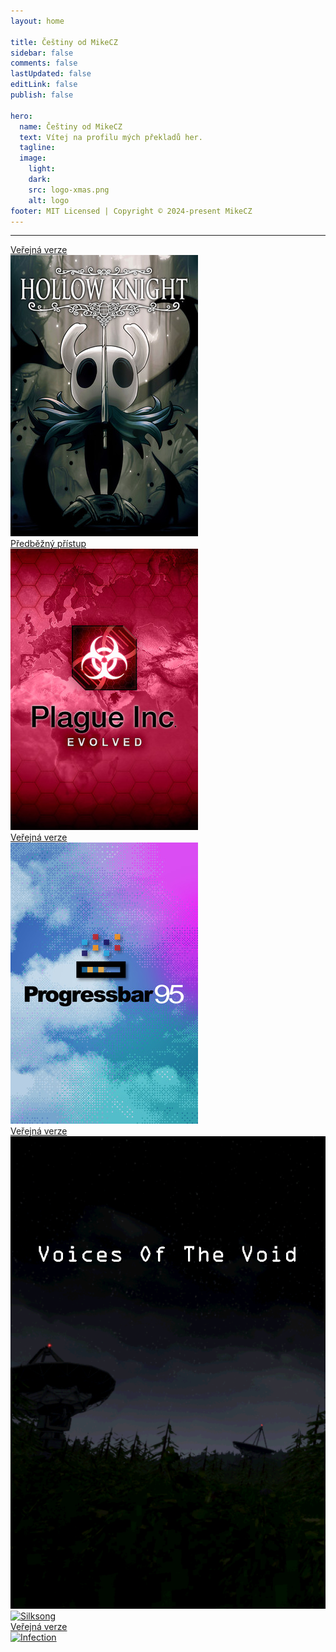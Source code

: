 ```yaml
---
layout: home

title: Češtiny od MikeCZ
sidebar: false
comments: false
lastUpdated: false
editLink: false
publish: false

hero:
  name: Češtiny od MikeCZ
  text: Vítej na profilu mých překladů her.
  tagline:
  image:
    light:
    dark:
    src: logo-xmas.png
    alt: logo
footer: MIT Licensed | Copyright © 2024-present MikeCZ
---
```

<hr>

<div class="status">
  <div class="mikecz">
    <a href="readme/hollow" class="card card-public">
      <div class="label label-public">Veřejná verze</div>
      <img src="https://raw.githubusercontent.com/MikeCZ23/mikecz23.github.io/main/public/hollow.jpg" alt="Hollow">
    </a>
    <a href="readme/plague" class="card card-early">
      <div class="label label-early">Předběžný přístup</div>
      <img src="https://raw.githubusercontent.com/MikeCZ23/mikecz23.github.io/main/public/plague.jpg" alt="Plague">
    </a>
    <a href="readme/progressbar95" class="card card-public">
      <div class="label label-public">Veřejná verze</div>
      <img src="https://raw.githubusercontent.com/MikeCZ23/mikecz23.github.io/main/public/progress.jpg" alt="Progress">
    </a>
    <a href="readme/VotV" class="card card-public">
      <div class="label label-public">Veřejná verze</div>
      <img src="https://raw.githubusercontent.com/MikeCZ23/mikecz23.github.io/main/public/voice.png" alt="Voice">
    </a>
    <a href="readme/silksong" class="card">
      <img src="https://cdn.cloudflare.steamstatic.com/steam/apps/1030300/library_600x900_2x.jpg" alt="Silksong">
    </a>
    <a href="readme/Infection" class="card card-public">
      <div class="label label-public">Veřejná verze</div>
      <img src="https://shared.cloudflare.steamstatic.com/store_item_assets/steam/apps/1465460/library_600x900_2x.jpg?t=1721928496" alt="Infection">
    </a>
  </div>
</div>
